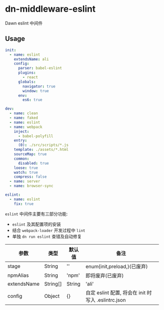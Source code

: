 # dn-middleware-eslint

Dawn eslint 中间件

## Usage

```yml
init:
  - name: eslint
    extendsName: ali
    config:
      parser: babel-eslint
      plugins:
        - react
      globals:
        navigator: true
        window: true
      env:
        es6: true

dev:
  - name: clean
  - name: faked
  - name: eslint
  - name: webpack
    inject:
      - babel-polyfill
    entry:
      (0): ./src/scripts/*.js
    template: ./assets/*.html
    sourceMap: true
    common:
      disabled: true
    loose: true
    watch: true
    compress: false
  - name: server
  - name: browser-sync

eslint:
  - name: eslint
    fix: true
```

`eslint` 中间件主要有三部分功能:
* `eslint` 及其配置项的安装
* 结合 `webpack-loader` 开发过程中 `lint`
* 单独 `dn run eslint` 查错及自动修复

| 参数 | 类型 | 默认值 | 备注 |
| --- | --- | --- | --- |
| stage | String | '' | enum{init,preload,}(已废弃) |
| npmAlias | String | 'npm' | 即将废弃(已废弃) |
| extendsName | String[]|String | 'ali' | eslint-config-${extendsName} |
| config | Object | {} | 自定 eslint 配置, 将会在 init 时写入 .eslintrc.json |
